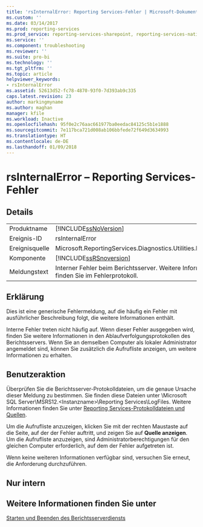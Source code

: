 ```yaml
---
title: 'rsInternalError: Reporting Services-Fehler | Microsoft-Dokumentation'
ms.custom: ''
ms.date: 03/14/2017
ms.prod: reporting-services
ms.prod_service: reporting-services-sharepoint, reporting-services-native
ms.service: ''
ms.component: troubleshooting
ms.reviewer: ''
ms.suite: pro-bi
ms.technology: ''
ms.tgt_pltfrm: ''
ms.topic: article
helpviewer_keywords:
- rsInternalError
ms.assetid: 52613d52-fc78-4870-93f0-7d393ab9c335
caps.latest.revision: 23
author: markingmyname
ms.author: maghan
manager: kfile
ms.workload: Inactive
ms.openlocfilehash: 95f0e2c76aac661977ba0eedac84125c5b1e1888
ms.sourcegitcommit: 7e117bca721d008ab106bbfede72f649d3634993
ms.translationtype: HT
ms.contentlocale: de-DE
ms.lasthandoff: 01/09/2018
---
```

# <a name="rsinternalerror---reporting-services-error"></a>rsInternalError – Reporting Services-Fehler
    
## <a name="details"></a>Details  
  
|||  
|-|-|  
|Produktname|[!INCLUDE[ssNoVersion](../../includes/ssnoversion-md.md)]|  
|Ereignis-ID|rsInternalError|  
|Ereignisquelle|Microsoft.ReportingServices.Diagnostics.Utilities.ErrorStrings|  
|Komponente|[!INCLUDE[ssRSnoversion](../../includes/ssrsnoversion-md.md)]|  
|Meldungstext|Interner Fehler beim Berichtsserver. Weitere Informationen finden Sie im Fehlerprotokoll.|  
  
## <a name="explanation"></a>Erklärung  
 Dies ist eine generische Fehlermeldung, auf die häufig ein Fehler mit ausführlicher Beschreibung folgt, die weitere Informationen enthält.  
  
 Interne Fehler treten nicht häufig auf. Wenn dieser Fehler ausgegeben wird, finden Sie weitere Informationen in den Ablaufverfolgungsprotokollen des Berichtsservers. Wenn Sie an demselben Computer als lokaler Administrator angemeldet sind, können Sie zusätzlich die Aufrufliste anzeigen, um weitere Informationen zu erhalten.  
  
## <a name="user-action"></a>Benutzeraktion  
 Überprüfen Sie die Berichtsserver-Protokolldateien, um die genaue Ursache dieser Meldung zu bestimmen. Sie finden diese Dateien unter \Microsoft SQL Server\MSRS12.\<Instanzname>\Reporting Services\LogFiles. Weitere Informationen finden Sie unter [Reporting Services-Protokolldateien und Quellen](../../reporting-services/report-server/reporting-services-log-files-and-sources.md).  
  
 Um die Aufrufliste anzuzeigen, klicken Sie mit der rechten Maustaste auf die Seite, auf der der Fehler auftritt, und zeigen Sie auf **Quelle anzeigen**. Um die Aufrufliste anzuzeigen, sind Administratorberechtigungen für den gleichen Computer erforderlich, auf dem der Fehler aufgetreten ist.  
  
 Wenn keine weiteren Informationen verfügbar sind, versuchen Sie erneut, die Anforderung durchzuführen.  
  
## <a name="internal-only"></a>Nur intern  
  
## <a name="see-also"></a>Weitere Informationen finden Sie unter  
 [Starten und Beenden des Berichtsserverdiensts](../../reporting-services/report-server/start-and-stop-the-report-server-service.md)  
  
  
